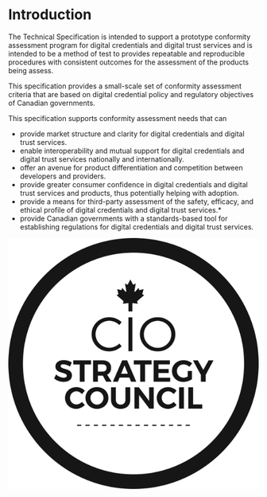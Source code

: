 # Introduction 
The Technical Specification is intended to support a prototype conformity assessment program for digital credentials and digital trust services and is intended to be a method of test to provides repeatable and reproducible procedures with consistent outcomes for the assessment of the products being assess. 

This specification provides a small-scale set of conformity assessment criteria that are based on digital credential policy and regulatory objectives of Canadian governments. 

This specification supports conformity assessment needs that can 
* provide market structure and clarity for digital credentials and digital trust services. 
* enable interoperability and mutual support for digital credentials and digital trust services nationally and internationally.
* offer an avenue for product differentiation and competition between developers and providers.
* provide greater consumer confidence in digital credentials and digital trust services and products, thus potentially helping with adoption.
* provide a means for third-party assessment of the safety, efficacy, and ethical profile of digital credentials and digital trust services.* 
* provide Canadian governments with a standards-based tool for establishing regulations for digital credentials and digital trust services.

![CIO Strategy Council](../images/ciosc-logo-blk.png)